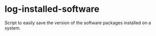 # log-installed-software
Script to easily save the version of the software packages installed on a system.
